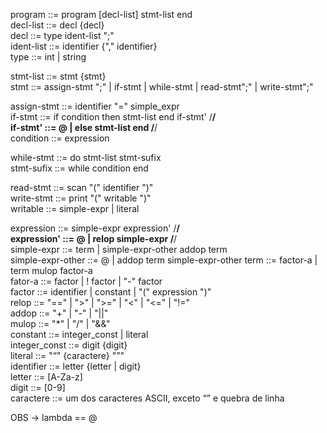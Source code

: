 program		::= program [decl-list] stmt-list end <br />
decl-list	::= decl {decl} <br />
decl 		::= type ident-list ";" <br />
ident-list 	::= identifier {"," identifier} <br />
type 		::= int | string <br />

stmt-list	::= stmt {stmt} <br />
stmt		::= assign-stmt ";"   |   if-stmt   |  while-stmt   | read-stmt";"   |   write-stmt";" <br />

assign-stmt	::= identifier "="   simple_expr <br />
if-stmt 	::= if condition then stmt-list end if-stmt' /**/<br /> 
if-stmt' 	::= @ | else stmt-list end /**/<br />
condition 	::= expression <br />

while-stmt	::= do   stmt-list stmt-sufix <br />
stmt-sufix	::= while   condition end <br />

read-stmt	::= scan   "(" identifier ")" <br />
write-stmt	::= print  "(" writable ")" <br />
writable	::= simple-expr   | literal <br />

expression 	::= simple-expr expression' /**/ <br />
expression'	::= @ | relop simple-expr /**/ <br />
simple-expr	::= term   | simple-expr-other  addop  term <br />
simple-expr-other ::= @ | addop term simple-expr-other
term		::= factor-a   |   term   mulop   factor-a <br />
fator-a		::= factor   |   ! factor   |   "-"   factor <br />
factor		::= identifier   | constant   |   "("   expression   ")" <br />
relop		::= "=="  |  ">"  |  ">="  |  "<"  |  "<="  | "!=" <br />
addop 		::= "+"  |  "-"  |  "||" <br />
mulop		::=  "*"  |  "/"  |  "&&" <br />
constant	::= integer_const  | literal <br />
integer_const	::= digit  {digit} <br />
literal		::= "“" {caractere} "”" <br />
identifier	::= letter {letter | digit} <br />
letter		::= [A-Za-z] <br />
digit		::= [0-9] <br />
caractere	::= um dos caracteres ASCII, exceto “” e quebra de linha <br />

OBS -> lambda == @
